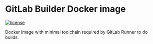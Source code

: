 GitLab Builder Docker image
===========================

[![license](https://img.shields.io/badge/license-MIT-blue.svg)](https://github.com/instrumentisto/gitlab-builder-docker-image/blob/master/LICENSE.md)


Docker image with minimal toolchain required by GitLab Runner to do builds.
